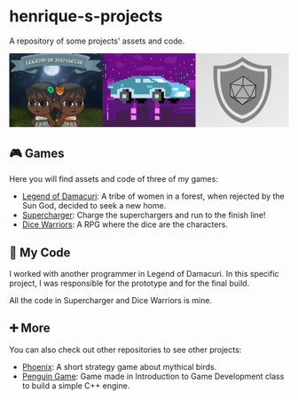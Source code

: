 # henrique-s-projects
A repository of some projects' assets and code.

![Logo](https://github.com/HenriqueMorae/henrique-s-projects/blob/main/github-logo.png)

## 🎮 Games
Here you will find assets and code of three of my games:
  - [Legend of Damacuri](https://leticiafidelix.itch.io/legend-of-damacuri): A tribe of women in a forest, when rejected by the Sun God, decided to seek a new home.
  - [Supercharger](https://henrique-moraes.itch.io/supercharger): Charge the superchargers and run to the finish line!
  - [Dice Warriors](https://henrique-moraes.itch.io/dice-warriors-alpha-version): A RPG where the dice are the characters.

## 📃 My Code
I worked with another programmer in Legend of Damacuri. In this specific project, I was responsible for the prototype and for the final build.

All the code in Supercharger and Dice Warriors is mine.

## ➕ More
You can also check out other repositories to see other projects:
  - [Phoenix](https://github.com/HenriqueMorae/fenix): A short strategy game about mythical birds.
  - [Penguin Game](https://github.com/HenriqueMorae/IDJ-PenguinGame): Game made in Introduction to Game Development class to build a simple C++ engine.
